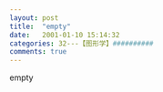 ```yaml
---
layout: post
title:  "empty"
date:   2001-01-10 15:14:32
categories: 32---【图形学】##########
comments: true
---
```

empty
